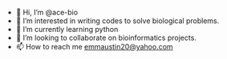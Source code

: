 - 👋 Hi, I’m @ace-bio
- 👀 I’m interested in writing codes to solve biological problems.
- 🌱 I’m currently learning python 
- 💞️ I’m looking to collaborate on bioinformatics projects. 
- 📫 How to reach me emmaustin20@yahoo.com

<!---
ace-bio/ace-bio is a ✨ special ✨ repository because its `README.md` (this file) appears on your GitHub profile.
You can click the Preview link to take a look at your changes.
--->
